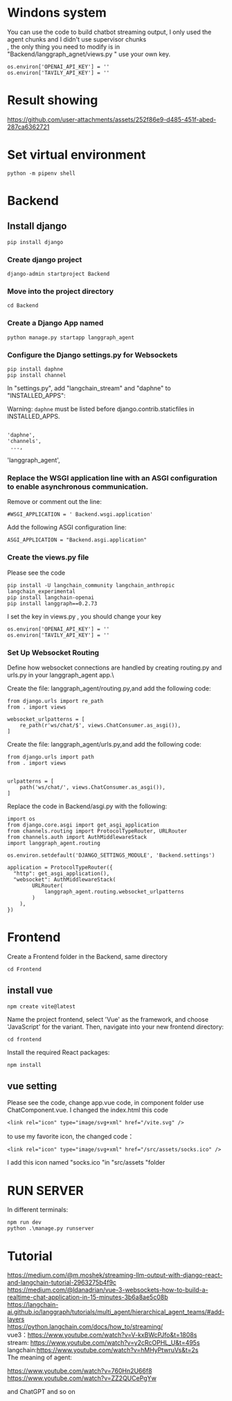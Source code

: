 # Windons system
You can use the code to build chatbot streaming output, I only used the agent chunks and I didn't use supervisor chunks \
, the only thing you need to modify is in "Backend/langgraph_agnet/views.py " use your own key. 
```
os.environ['OPENAI_API_KEY'] = '' 
os.environ['TAVILY_API_KEY'] = ''
```
# Result showing


https://github.com/user-attachments/assets/252f86e9-d485-451f-abed-287ca6362721


# Set virtual environment
```
python -m pipenv shell
```
# Backend
## Install django
```
pip install django
```
### Create django project
```
django-admin startproject Backend
```
### Move into the project directory
```
cd Backend
```
### Create a Django App named
```
python manage.py startapp langgraph_agent
```

### Configure the Django settings.py for Websockets
```
pip install daphne 
pip install channel
```

In "settings.py", add "langchain_stream" and "daphne" to "INSTALLED_APPS":

Warning: `daphne` must be listed before django.contrib.staticfiles in INSTALLED_APPS.
```

'daphne',
'channels',
 ...,
```
'langgraph_agent',
### Replace the WSGI application line with an ASGI configuration to enable asynchronous communication.
Remove or comment out the line:
```
#WSGI_APPLICATION = ' Backend.wsgi.application'
```
Add the following ASGI configuration line:
```
ASGI_APPLICATION = "Backend.asgi.application"
```

### Create the views.py file
Please see the code
```
pip install -U langchain_community langchain_anthropic langchain_experimental
pip install langchain-openai
pip install langgraph==0.2.73
```
I set the key in views.py , you should change your key
```
os.environ['OPENAI_API_KEY'] = ''
os.environ['TAVILY_API_KEY'] = ''
```

### Set Up Websocket Routing
Define how websocket connections are handled by creating routing.py and urls.py in your langgraph_agent app.\

Create the file: langgraph_agent/routing.py,and add the following code:
```
from django.urls import re_path  
from . import views  
  
websocket_urlpatterns = [  
    re_path(r'ws/chat/$', views.ChatConsumer.as_asgi()),  
]
```
Create the file: langgraph_agent/urls.py,and add the following code:
```
from django.urls import path  
from . import views  
  
  
urlpatterns = [  
    path('ws/chat/', views.ChatConsumer.as_asgi()),  
]
```

Replace the code in Backend/asgi.py with the following:
```
import os  
from django.core.asgi import get_asgi_application  
from channels.routing import ProtocolTypeRouter, URLRouter  
from channels.auth import AuthMiddlewareStack  
import langgraph_agent.routing  
  
os.environ.setdefault('DJANGO_SETTINGS_MODULE', 'Backend.settings')  
  
application = ProtocolTypeRouter({  
  "http": get_asgi_application(),  
  "websocket": AuthMiddlewareStack(  
        URLRouter(  
            langgraph_agent.routing.websocket_urlpatterns  
        )  
    ), 
})
```

# Frontend
Create a Frontend folder in the Backend, same directory 
```
cd Frontend
```
## install vue
```
npm create vite@latest
```
Name the project frontend, select 'Vue' as the framework, and choose 'JavaScript' for the variant. Then, navigate into your new frontend directory:
```
cd frontend
```
Install the required React packages:
```
npm install
```
## vue setting
Please see the code, change app.vue code, in  component folder use ChatComponent.vue.
I changed the index.html this code 
```
<link rel="icon" type="image/svg+xml" href="/vite.svg" />
```
to use my favorite icon, the changed code：
```
<link rel="icon" type="image/svg+xml" href="/src/assets/socks.ico" />
```
I add this icon named "socks.ico "in "src/assets "folder

# RUN SERVER

In different terminals:
```
npm run dev
python .\manage.py runserver
```
# Tutorial
https://medium.com/@m.moshek/streaming-llm-output-with-django-react-and-langchain-tutorial-2963275b4f9c \
https://medium.com/@ldanadrian/vue-3-websockets-how-to-build-a-realtime-chat-application-in-15-minutes-3b6a8ae5c08b \
https://langchain-ai.github.io/langgraph/tutorials/multi_agent/hierarchical_agent_teams/#add-layers \
https://python.langchain.com/docs/how_to/streaming/ \
vue3：https://www.youtube.com/watch?v=V-kxBWcPJfo&t=1808s  \
stream: https://www.youtube.com/watch?v=y2cRcOPHL_U&t=495s \
langchain:https://www.youtube.com/watch?v=hMHyPtwruVs&t=2s \
The meaning of agent: 

https://www.youtube.com/watch?v=760Hn2U66f8 \
https://www.youtube.com/watch?v=ZZ2QUCePgYw 

and ChatGPT and so on 





